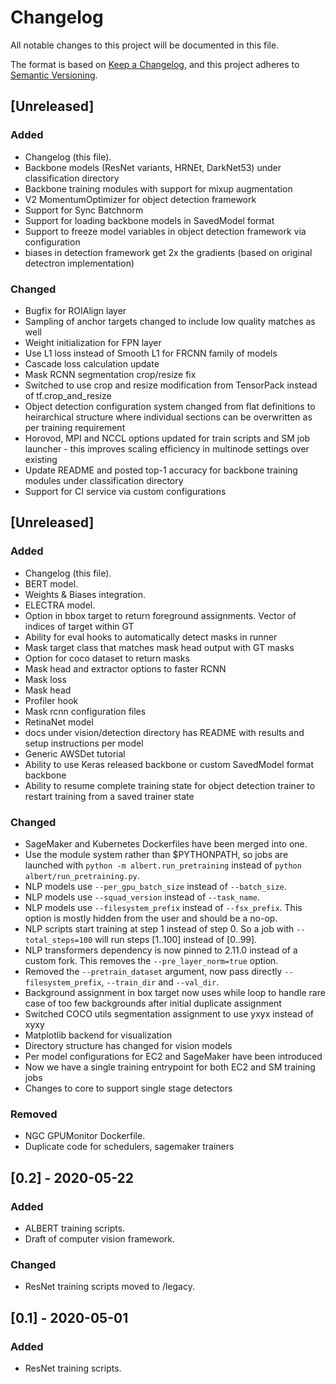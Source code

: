 # Changelog
All notable changes to this project will be documented in this file.

The format is based on [Keep a Changelog](https://keepachangelog.com/en/1.0.0/),
and this project adheres to [Semantic Versioning](https://semver.org/spec/v2.0.0.html).

## [Unreleased]
### Added
- Changelog (this file).
- Backbone models (ResNet variants, HRNEt, DarkNet53) under classification directory
- Backbone training modules with support for mixup augmentation
- V2 MomentumOptimizer for object detection framework
- Support for Sync Batchnorm
- Support for loading backbone models in SavedModel format
- Support to freeze model variables in object detection framework via configuration
- biases in detection framework get 2x the gradients (based on original detectron implementation)

### Changed
- Bugfix for ROIAlign layer
- Sampling of anchor targets changed to include low quality matches as well
- Weight initialization for FPN layer
- Use L1 loss instead of Smooth L1 for FRCNN family of models
- Cascade loss calculation update
- Mask RCNN segmentation crop/resize fix
- Switched to use crop and resize modification from TensorPack instead of tf.crop_and_resize
- Object detection configuration system changed from flat definitions to heirarchical structure where individual sections can be overwritten as per training requirement
- Horovod, MPI and NCCL options updated for train scripts and SM job launcher - this improves scaling efficiency in multinode settings over existing
- Update README and posted top-1 accuracy for backbone training modules under classification directory
- Support for CI service via custom configurations

## [Unreleased]
### Added
- Changelog (this file).
- BERT model.
- Weights & Biases integration.
- ELECTRA model.
- Option in bbox target to return foreground assignments. Vector of indices of target within GT
- Ability for eval hooks to automatically detect masks in runner
- Mask target class that matches mask head output with GT masks
- Option for coco dataset to return masks
- Mask head and extractor options to faster RCNN
- Mask loss
- Mask head
- Profiler hook
- Mask rcnn configuration files
- RetinaNet model
- docs under vision/detection directory has README with results and setup instructions per model
- Generic AWSDet tutorial
- Ability to use Keras released backbone or custom SavedModel format backbone
- Ability to resume complete training state for object detection trainer to restart training from a saved trainer state

### Changed
- SageMaker and Kubernetes Dockerfiles have been merged into one.
- Use the module system rather than $PYTHONPATH, so jobs are launched with `python -m albert.run_pretraining` instead of `python albert/run_pretraining.py`.
- NLP models use `--per_gpu_batch_size` instead of `--batch_size`.
- NLP models use `--squad_version` instead of `--task_name`.
- NLP models use `--filesystem_prefix` instead of `--fsx_prefix`. This option is mostly hidden from the user and should be a no-op.
- NLP scripts start training at step 1 instead of step 0. So a job with `--total_steps=100` will run steps [1..100] instead of [0..99].
- NLP transformers dependency is now pinned to 2.11.0 instead of a custom fork. This removes the `--pre_layer_norm=true` option.
- Removed the `--pretrain_dataset` argument, now pass directly `--filesystem_prefix`, `--train_dir` and `--val_dir`.
- Background assignment in box target now uses while loop to handle rare case of too few backgrounds after initial duplicate assignment
- Switched COCO utils segmentation assignment to use yxyx instead of xyxy
- Matplotlib backend for visualization
- Directory structure has changed for vision models
- Per model configurations for EC2 and SageMaker have been introduced
- Now we have a single training entrypoint for both EC2 and SM training jobs
- Changes to core to support single stage detectors

### Removed
- NGC GPUMonitor Dockerfile.
- Duplicate code for schedulers, sagemaker trainers

## [0.2] - 2020-05-22
### Added
- ALBERT training scripts.
- Draft of computer vision framework.

### Changed
- ResNet training scripts moved to /legacy.

## [0.1] - 2020-05-01
### Added
- ResNet training scripts.
